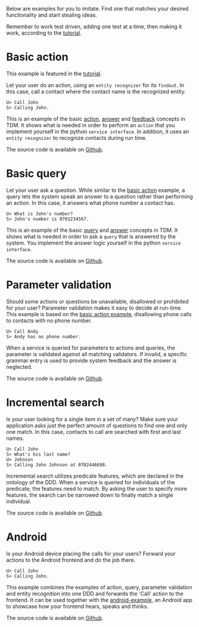 Below are examples for you to imitate. Find one that matches your desired functionality and start stealing ideas.

Remember to work test driven, adding one test at a time, then making it work, according to the [tutorial](tutorial).


# Basic action

This example is featured in the [tutorial](tutorial).

Let your user do an action, using an `entity recognizer` for its `findout`. In this case, call a contact where the contact name is the recognized entity.

    U> Call John
    S> Calling John.

This is an example of the basic [action](/#actions), [answer](/#answers) and [feedback](/#feedback) concepts in TDM. It shows what is needed in order to perform an `action` that you implement yourself in the python `service interface`. In addition, it uses an `entity recognizer` to recognize contacts during run time.

The source code is available on [Github](https://github.com/Talkamatic/dialogue-domain-descriptions/tree/11.0/basic_action).


# Basic query

Let your user ask a question. While similar to the [basic action](examples/#basic-action) example, a query lets the system speak an answer to a question rather than performing an action. In this case, it answers what phone number a contact has.

    U> What is John's number?
    S> John's number is 0701234567.

This is an example of the basic [query](/#queries) and [answer](/#answers) concepts in TDM. It shows what is needed in order to ask a `query` that is answered by the system. You implement the answer logic yourself in the python `service interface`.

The source code is available on [Github](https://github.com/Talkamatic/dialogue-domain-descriptions/tree/11.0/basic_query).


# Parameter validation

Should some actions or questions be unavailable, disallowed or prohibited for your user? Parameter validation makes it easy to decide at run-time. This example is based on the [basic action example](examples/#basic-action), disallowing phone calls to contacts with no phone number.

    U> Call Andy
    S> Andy has no phone number.

When a service is queried for parameters to actions and queries, the parameter is validated against all matching validators. If invalid, a specific grammar entry is used to provide system feedback and the answer is neglected.

The source code is available on [Github](https://github.com/Talkamatic/dialogue-domain-descriptions/tree/11.0/parameter_validation).


# Incremental search

Is your user looking for a single item in a set of many? Make sure your application asks just the perfect amount of questions to find one and only one match. In this case, contacts to call are searched with first and last names.

    U> Call John
    S> What's his last name?
    U> Johnson
    S> Calling John Johnson at 0702446698.

Incremental search utilizes predicate features, which are declared in the ontology of the DDD. When a service is queried for individuals of the predicate, the features need to match. By asking the user to specify more features, the search can be narrowed down to finally match a single individual.

The source code is available on [Github](https://github.com/Talkamatic/dialogue-domain-descriptions/tree/11.0/incremental_search).


# Android

Is your Android device placing the calls for your users? Forward your actions to the Android frontend and do the job there.

    U> Call John
    S> Calling John.

This example combines the examples of action, query, parameter validation and entity recognition into one DDD and forwards the 'Call' action to the frontend. It can be used together with the [android-example](https://github.com/Talkamatic/android-example), an Android app to showcase how your frontend hears, speaks and thinks.

The source code is available on [Github](https://github.com/Talkamatic/dialogue-domain-descriptions/tree/11.0/android).
